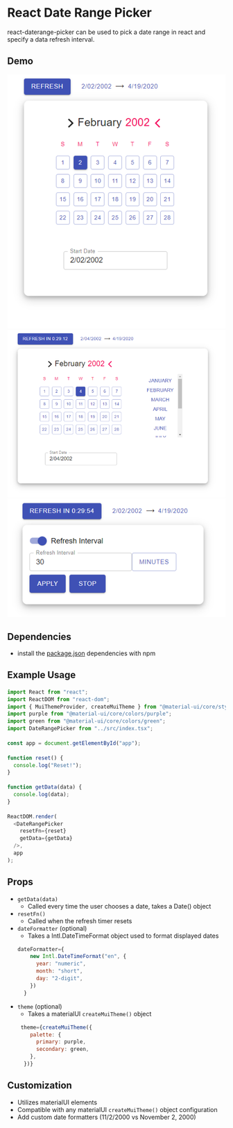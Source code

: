 # React Date Range Picker
react-daterange-picker can be used to pick a date range in react and specify a data refresh interval.
## Demo
![media](https://github.com/iamPres/react-daterange-picker/blob/new/media/readme-body-1.PNG)
![media](https://github.com/iamPres/react-daterange-picker/blob/new/media/readme-body-2.PNG)
![media](https://github.com/iamPres/react-daterange-picker/blob/new/media/readme-timer-1.PNG)
## Dependencies
 - install the [package.json](https://github.com/iamPres/react-daterange-picker/blob/master/package.json) dependencies with npm

## Example Usage
```javascript
import React from "react";
import ReactDOM from "react-dom";
import { MuiThemeProvider, createMuiTheme } from "@material-ui/core/styles";
import purple from "@material-ui/core/colors/purple";
import green from "@material-ui/core/colors/green";
import DateRangePicker from "../src/index.tsx";

const app = document.getElementById("app");

function reset() {
  console.log("Reset!");
}

function getData(data) {
  console.log(data);
}

ReactDOM.render(
  <DateRangePicker
    resetFn={reset}
    getData={getData}
  />,
  app
);

```

## Props
- `getData(data)`
  - Called every time the user chooses a date, takes a Date() object
- `resetFn()`
  - Called when the refresh timer resets
- `dateFormatter` (optional)
  - Takes a Intl.DateTimeFormat object used to format displayed dates
  ```javascript
  dateFormatter={
      new Intl.DateTimeFormat("en", {
        year: "numeric",
        month: "short",
        day: "2-digit",
      })
    }
  ```
- `theme` (optional)
  - Takes a materialUI `createMuiTheme()` object
  ```javascript
   theme={createMuiTheme({
      palette: {
        primary: purple,
        secondary: green,
      },
    })}
    ```
## Customization
 - Utilizes materialUI elements
 - Compatible with any materialUI `createMuiTheme()` object configuration
 - Add custom date formatters (11/2/2000 vs November 2, 2000)
